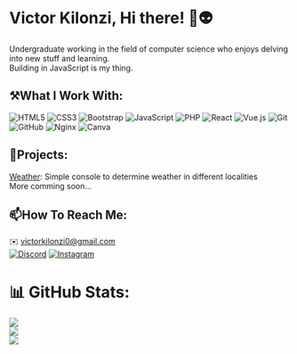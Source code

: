 # Victor Kilonzi, Hi there! 👋👽
Undergraduate working in the field of computer science who enjoys delving into new stuff and learning.<br>Building in JavaScript is my thing.

## ⚒️What I Work With:
![HTML5](https://img.shields.io/badge/html5-%23E34F26.svg?style=for-the-badge&logo=html5&logoColor=white) ![CSS3](https://img.shields.io/badge/css3-%231572B6.svg?style=for-the-badge&logo=css3&logoColor=white) ![Bootstrap](https://img.shields.io/badge/bootstrap-%238511FA.svg?style=for-the-badge&logo=bootstrap&logoColor=white) ![JavaScript](https://img.shields.io/badge/javascript-%23323330.svg?style=for-the-badge&logo=javascript&logoColor=%23F7DF1E) ![PHP](https://img.shields.io/badge/php-%23777BB4.svg?style=for-the-badge&logo=php&logoColor=white) ![React](https://img.shields.io/badge/react-%2320232a.svg?style=for-the-badge&logo=react&logoColor=%2361DAFB) ![Vue.js](https://img.shields.io/badge/vue.js-%2335495e.svg?style=for-the-badge&logo=vuedotjs&logoColor=%234FC08D) ![Git](https://img.shields.io/badge/git-%23F05033.svg?style=for-the-badge&logo=git&logoColor=white) ![GitHub](https://img.shields.io/badge/github-%23121011.svg?style=for-the-badge&logo=github&logoColor=white) ![Nginx](https://img.shields.io/badge/nginx-%23009639.svg?style=for-the-badge&logo=nginx&logoColor=white) ![Canva](https://img.shields.io/badge/Canva-%2300C4CC.svg?style=for-the-badge&logo=Canva&logoColor=white)

## 🚀Projects:
[Weather](https://github.com/victorMK-sys/Weather): Simple console to determine weather in different localities
<br>More comming soon...

## 📫How To Reach Me:
✉️ victorkilonzi0@gmail.com<br>
[![Discord](https://img.shields.io/badge/Discord-%237289DA.svg?logo=discord&logoColor=white)](https://discord.gg/happy_binary)
[![Instagram](https://img.shields.io/badge/Instagram-%23E4405F.svg?logo=Instagram&logoColor=white)](https://instagram.com/victor._mk) 

# 📊 GitHub Stats:
![](https://github-readme-stats.vercel.app/api?username=victorMK-sys&theme=gruvbox&hide_border=false&include_all_commits=false&count_private=false)<br/>
![](https://nirzak-streak-stats.vercel.app/?user=victorMK-sys&theme=gruvbox&hide_border=false)<br/>
![](https://github-readme-stats.vercel.app/api/top-langs/?username=victorMK-sys&theme=gruvbox&hide_border=false&include_all_commits=false&count_private=false&layout=compact)

<!-- Proudly created with GPRM ( https://gprm.itsvg.in ) -->
